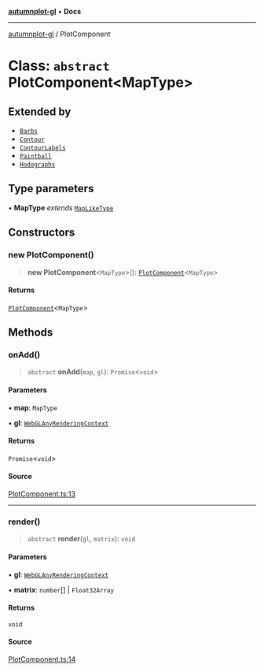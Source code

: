 [**autumnplot-gl**](../index.md) • **Docs**

***

[autumnplot-gl](../globals.md) / PlotComponent

# Class: `abstract` PlotComponent\<MapType\>

## Extended by

- [`Barbs`](Barbs.md)
- [`Contour`](Contour.md)
- [`ContourLabels`](ContourLabels.md)
- [`Paintball`](Paintball.md)
- [`Hodographs`](Hodographs.md)

## Type parameters

• **MapType** *extends* [`MapLikeType`](../type-aliases/MapLikeType.md)

## Constructors

### new PlotComponent()

> **new PlotComponent**\<`MapType`\>(): [`PlotComponent`](PlotComponent.md)\<`MapType`\>

#### Returns

[`PlotComponent`](PlotComponent.md)\<`MapType`\>

## Methods

### onAdd()

> `abstract` **onAdd**(`map`, `gl`): `Promise`\<`void`\>

#### Parameters

• **map**: `MapType`

• **gl**: [`WebGLAnyRenderingContext`](../type-aliases/WebGLAnyRenderingContext.md)

#### Returns

`Promise`\<`void`\>

#### Source

[PlotComponent.ts:13](https://github.com/tsupinie/autumnplot-gl/blob/0e257a0170331d21c88041ead5493447b81541cc/src/PlotComponent.ts#L13)

***

### render()

> `abstract` **render**(`gl`, `matrix`): `void`

#### Parameters

• **gl**: [`WebGLAnyRenderingContext`](../type-aliases/WebGLAnyRenderingContext.md)

• **matrix**: `number`[] \| `Float32Array`

#### Returns

`void`

#### Source

[PlotComponent.ts:14](https://github.com/tsupinie/autumnplot-gl/blob/0e257a0170331d21c88041ead5493447b81541cc/src/PlotComponent.ts#L14)
